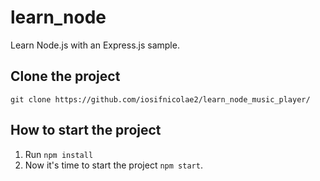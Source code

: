 # learn_node
Learn Node.js with an Express.js sample.

## Clone the project
`git clone https://github.com/iosifnicolae2/learn_node_music_player/`

## How to start the project
1. Run `npm install`
2. Now it's time to start the project `npm start`.
